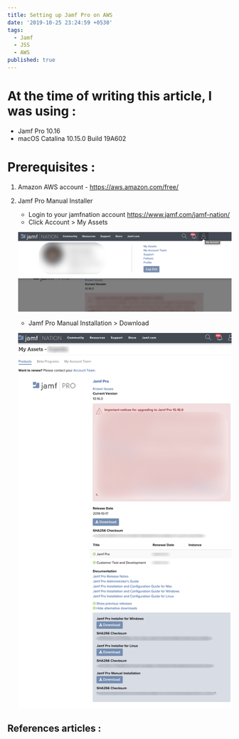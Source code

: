 ```yaml
---
title: Setting up Jamf Pro on AWS
date: '2019-10-25 23:24:59 +0530'
tags:
  - Jamf
  - JSS
  - AWS
published: true
---
```


# At the time of writing this article,  I was using :

- Jamf Pro 10.16
- macOS Catalina 10.15.0 Build 19A602

# Prerequisites :

1. Amazon AWS account - <https://aws.amazon.com/free/>
2. Jamf Pro Manual Installer
	- Login to your jamfnation account <https://www.jamf.com/jamf-nation/>
    - Click Account > My Assets

    ![1.png](/images/jss-on-aws/1.png)

    - Jamf Pro Manual Installation > Download

    ![2.png](/images/jss-on-aws/2.png)


## References articles :
